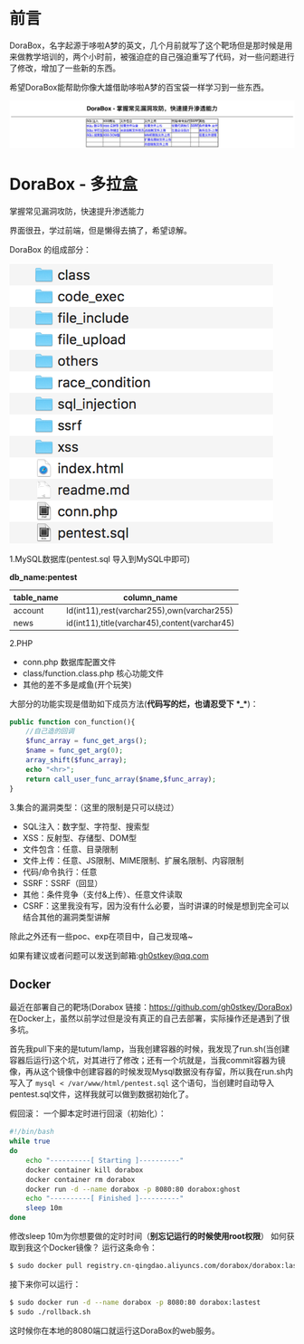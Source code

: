 # 前言

DoraBox，名字起源于哆啦A梦的英文，几个月前就写了这个靶场但是那时候是用来做教学培训的，两个小时前，被强迫症的自己强迫重写了代码，对一些问题进行了修改，增加了一些新的东西。

希望DoraBox能帮助你像大雄借助哆啦A梦的百宝袋一样学习到一些东西。

![dorabox](./img/dorabox.png)

# DoraBox - 多拉盒

掌握常见漏洞攻防，快速提升渗透能力

界面很丑，学过前端，但是懒得去搞了，希望谅解。

DoraBox 的组成部分：

![dorabox](./img/0.png)

1.MySQL数据库(pentest.sql 导入到MySQL中即可)

**db_name:pentest**

| table_name | column_name                              |
| ---------- | ---------------------------------------- |
| account    | Id(int11),rest(varchar255),own(varchar255) |
| news       | id(int11),title(varchar45),content(varchar45) |

2.PHP

- conn.php 数据库配置文件
- class/function.class.php 核心功能文件
- 其他的差不多是咸鱼(开个玩笑)

大部分的功能实现是借助如下成员方法(**代码写的烂，也请忍受下 \*_\***)：

```php
public function con_function(){
	//自己造的回调
	$func_array = func_get_args();
	$name = func_get_arg(0);
	array_shift($func_array);
	echo "<hr>";
	return call_user_func_array($name,$func_array);
}
```



3.集合的漏洞类型：（这里的限制是只可以绕过）

- SQL注入：数字型、字符型、搜索型
- XSS：反射型、存储型、DOM型
- 文件包含：任意、目录限制
- 文件上传：任意、JS限制、MIME限制、扩展名限制、内容限制
- 代码/命令执行：任意
- SSRF：SSRF（回显）
- 其他：条件竞争（支付&上传）、任意文件读取
- CSRF：这里我没有写，因为没有什么必要，当时讲课的时候是想到完全可以结合其他的漏洞类型讲解

除此之外还有一些poc、exp在项目中，自己发现咯~

如果有建议或者问题可以发送到邮箱:gh0stkey@qq.com

## Docker
最近在部署自己的靶场(Dorabox 链接：https://github.com/gh0stkey/DoraBox) 在Docker上，虽然以前学过但是没有真正的自己去部署，实际操作还是遇到了很多坑。

首先我pull下来的是tutum/lamp，当我创建容器的时候，我发现了run.sh(当创建容器后运行)这个坑，对其进行了修改；还有一个坑就是，当我commit容器为镜像，再从这个镜像中创建容器的时候发现Mysql数据没有存留，所以我在run.sh内写入了 `mysql < /var/www/html/pentest.sql` 这个语句，当创建时自动导入pentest.sql文件，这样我就可以做到数据初始化了。

假回滚：
一个脚本定时进行回滚（初始化）：
```bash
#!/bin/bash
while true
do
	echo "----------[ Starting ]----------"
	docker container kill dorabox
	docker container rm dorabox
	docker run -d --name dorabox -p 8080:80 dorabox:ghost
	echo "----------[ Finished ]----------"
	sleep 10m
done
```
修改sleep 10m为你想要做的定时时间（**别忘记运行的时候使用root权限**）
如何获取到我这个Docker镜像？
运行这条命令：
```bash
$ sudo docker pull registry.cn-qingdao.aliyuncs.com/dorabox/dorabox:lastest
```
接下来你可以运行：
```bash
$ sudo docker run -d --name dorabox -p 8080:80 dorabox:lastest
$ sudo ./rollback.sh
```
这时候你在本地的8080端口就运行这DoraBox的web服务。
